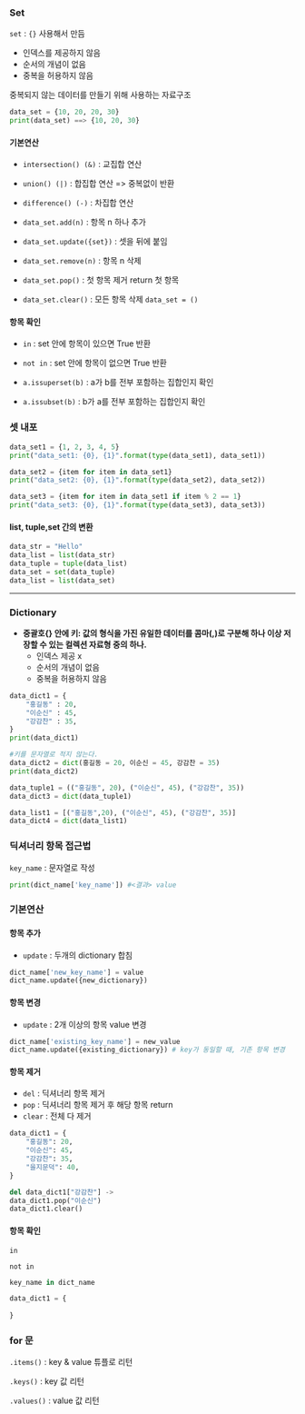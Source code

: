 ### Set

`set` : `{}` 사용해서 만듬

* 인덱스를 제공하지 않음
* 순서의 개념이 없음
* 중복을 허용하지 않음

중복되지 않는 데이터를 만들기 위해 사용하는 자료구조

```python
data_set = {10, 20, 20, 30}
print(data_set) ==> {10, 20, 30}
```



#### 기본연산

* `intersection() (&)` : 교집합 연산

* `union() (|)` : 합집합 연산 => 중복없이 반환 

* `difference() (-)` : 차집합 연산 



* `data_set.add(n)` : 항목 n 하나 추가

* `data_set.update({set})` : 셋을 뒤에 붙임

* `data_set.remove(n)` : 항목 n 삭제

* `data_set.pop()` : 첫 항목 제거 return 첫 항목

* `data_set.clear()` : 모든 항목 삭제 `data_set = ()`



#### 항목 확인

* `in` : set 안에 항목이 있으면 True  반환

* `not in` : set 안에 항목이 없으면 True 반환

* `a.issuperset(b)` : a가 b를 전부 포함하는 집합인지 확인

* `a.issubset(b)` : b가 a를 전부 포함하는 집합인지 확인



### 셋 내포

```python
data_set1 = {1, 2, 3, 4, 5}
print("data_set1: {0}, {1}".format(type(data_set1), data_set1))

data_set2 = {item for item in data_set1}
print("data_set2: {0}, {1}".format(type(data_set2), data_set2))

data_set3 = {item for item in data_set1 if item % 2 == 1}
print("data_set3: {0}, {1}".format(type(data_set3), data_set3))
```



#### list, tuple,set 간의 변환

```python
data_str = "Hello"
data_list = list(data_str)
data_tuple = tuple(data_list)
data_set = set(data_tuple)
data_list = list(data_set)
```



---

### Dictionary

* **중괄호{} 안에 키: 값의 형식을 가진 유일한 데이터를 콤마(,)로 구분해 하나 이상 저장할 수 있는 컬렉션 자료형 중의 하나.**
  * 인덱스 제공 x 
  * 순서의 개념이 없음
  * 중복을 허용하지 않음



```python
data_dict1 = {
    "홍길동" : 20,
    "이순신" : 45,
    "강감찬" : 35,
}
print(data_dict1)

#키를 문자열로 적지 않는다.
data_dict2 = dict(홍길동 = 20, 이순신 = 45, 강감찬 = 35)
print(data_dict2)

data_tuple1 = (("홍길동", 20), ("이순신", 45), ("강감찬", 35))
data_dict3 = dict(data_tuple1)

data_list1 = [("홍길동",20), ("이순신", 45), ("강감찬", 35)]
data_dict4 = dict(data_list1)
```



### 딕셔너리 항목 접근법

`key_name` : 문자열로 작성

```python
print(dict_name['key_name']) #<결과> value

```



### 기본연산

#### 항목 추가

* `update` : 두개의 dictionary 합침

```python 
dict_name['new_key_name'] = value
dict_name.update({new_dictionary})
```



#### 항목 변경

* `update` : 2개 이상의 항목 value 변경

```python
dict_name['existing_key_name'] = new_value
dict_name.update({existing_dictionary}) # key가 동일할 때, 기존 항목 변경
```



#### 항목 제거

* `del` : 딕셔너리 항목 제거
* `pop` : 딕셔너리 항목 제거 후 해당 항목 return
* `clear` : 전체 다 제거

```python
data_dict1 = {
    "홍길동": 20,
    "이순신": 45,
    "강감찬": 35,
    "을지문덕": 40,    
}

del data_dict1["강감찬"] -> 
data_dict1.pop("이순신")
data_dict1.clear()
```



#### 항목 확인

`in`

`not in`

```python
key_name in dict_name

data_dict1 = {
   
}
```



### for 문

`.items()` : key & value 튜플로 리턴

`.keys()` : key 값 리턴

`.values()` : value 값 리턴